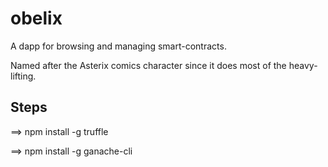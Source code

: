 # obelix

A dapp for browsing and managing smart-contracts.

Named after the Asterix comics character since it does most of the heavy-lifting.


## Steps

==> npm install -g truffle

==> npm install -g ganache-cli

